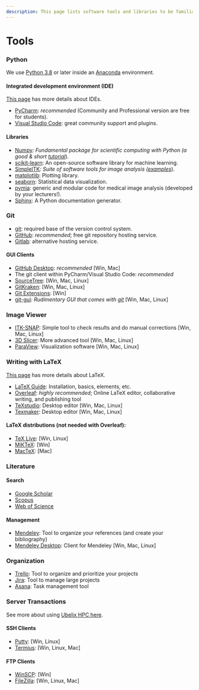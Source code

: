 ```yaml
---
description: This page lists software tools and libraries to be familiar with.
---
```


# Tools

### **Python**

We use [Python 3.8](https://docs.python.org/3.8/) or later inside an [Anaconda](https://www.anaconda.com/) environment.

#### Integrated development environment (IDE)

[This page](ide.md) has more details about IDEs.

* [PyCharm](https://www.jetbrains.com/pycharm/): _recommended_ (Community and Professional version are free for students).
* [Visual Studio Code](https://code.visualstudio.com): great community support and plugins.

#### Libraries

* [Numpy](http://www.numpy.org/)_: Fundamental package for scientific computing with Python (a good & short_ [_tutorial_](http://cs231n.github.io/python-numpy-tutorial/)).
* [scikit-learn](http://scikit-learn.org): An open-source software library for machine learning.
* [SimpleITK](https://simpleitk.readthedocs.io/)_: Suite of software tools for image analysis (_[_examples_](http://insightsoftwareconsortium.github.io/SimpleITK-Notebooks/)).
* [matplotlib](https://matplotlib.org/): Plotting library.
* [seaborn](https://seaborn.pydata.org/): Statistical data visualization.
* [pymia](https://pymia.readthedocs.io/): generic and modular code for medical image analysis (developed by your lecturers!).
* [Sphinx](http://www.sphinx-doc.org/en/stable/index.html): A Python documentation generator.

### Git

* [git](https://git-scm.com/): required base of the version control system.
* [GitHub](https://github.com/): _recommended_; free git repository hosting service.
* [Gitlab](https://gitlab.com): alternative hosting service.

#### GUI Clients

* [GitHub Desktop](https://desktop.github.com/): _recommended_ \[Win, Mac]
* The git client within PyCharm/Visual Studio Code: _recommended_
* [SourceTree](https://www.sourcetreeapp.com/): \[Win, Mac, Linux]
* [GitKraken](https://www.gitkraken.com/): \[Win, Mac, Linux]
* [Git Extensions](https://gitextensions.github.io/): \[Win]
* [git-gui](https://git-scm.com/docs/git-gui)_: Rudimentary GUI that comes with_ [_git_](https://git-scm.com/) \[Win, Mac, Linux]

### Image Viewer

* [ITK-SNAP](http://www.itksnap.org/pmwiki/pmwiki.php): Simple tool to check results and do manual corrections \[Win, Mac, Linux]
* [3D Slicer](https://www.slicer.org/): More advanced tool \[Win, Mac, Linux]
* [ParaView](https://www.paraview.org/): Visualization software \[Win, Mac, Linux]

### Writing with LaTeX

[This page](../latex.md) has more details about LaTeX.

* [LaTeX Guide](https://en.wikibooks.org/wiki/LaTeX): Installation, basics, elements, etc.
* [Overleaf](https://www.overleaf.com/): _highly recommended_; Online LaTeX editor, collaborative writing, and publishing tool
* [TeXstudio](http://www.texstudio.org/): Desktop editor \[Win, Mac, Linux]
* [Texmaker](http://www.xm1math.net/texmaker/): Desktop editor \[Win, Mac, Linux]

#### LaTeX distributions (not needed with Overleaf):

* [TeX Live](https://www.tug.org/texlive/): \[Win, Linux]
* [MiKTeX](https://miktex.org/): \[Win]
* [MacTeX](http://www.tug.org/mactex/): \[Mac]

### Literature

#### Search

* [Google Scholar](https://scholar.google.ch/)
* [Scopus](https://www.scopus.com/)
* [Web of Science](https://webofknowledge.com/)

#### Management

* [Mendeley](https://www.mendeley.com/): Tool to organize your references (and create your bibliography)
* [Mendeley Desktop](https://www.mendeley.com/downloads): Client for Mendeley \[Win, Mac, Linux]

### Organization

* [Trello](https://trello.com/): Tool to organize and prioritize your projects
* [Jira](https://www.atlassian.com/software/jira): Tool to manage large projects
* [Asana](https://asana.com/): Task management tool

### Server Transactions

See more about using [Ubelix HPC here](ubelix-hpc.md).

#### SSH Clients

* [Putty](https://www.chiark.greenend.org.uk/\~sgtatham/putty/latest.html): \[Win, Linux]
* [Termius](https://termius.com/): \[Win, Linux, Mac]

#### FTP Clients

* [WinSCP](https://winscp.net/eng/download.php): \[Win]
* [FileZilla](https://filezilla-project.org/download.php?show\_all=1): \[Win, Linux, Mac]
